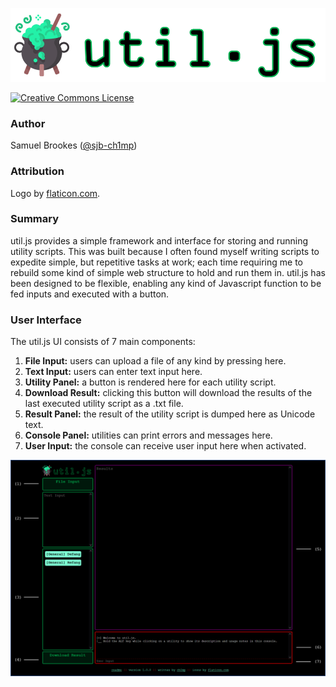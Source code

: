 [![util.js](https://github.com/sjb-ch1mp/util.js/blob/master/img/logo.png)](https://github.com/sjb-ch1mp/util.js/blob/master/README.md)

[![Creative Commons License](https://i.creativecommons.org/l/by-nc-sa/4.0/88x31.png)](http://creativecommons.org/licenses/by-nc-sa/4.0/)

### Author 
Samuel Brookes ([@sjb-ch1mp](https://github.com/sjb-ch1mp))

### Attribution
Logo by [flaticon.com](https://flaticon.com).

### Summary
util.js provides a simple framework and interface for storing and running utility scripts. This was built because I often found myself writing scripts to expedite simple, but repetitive tasks at work; each time requiring me to rebuild some kind of simple web structure to hold and run them in. util.js has been designed to be flexible, enabling any kind of Javascript function to be fed inputs and executed with a button.

### User Interface
The util.js UI consists of 7 main components: 

1. **File Input:** users can upload a file of any kind by pressing here.
2. **Text Input:** users can enter text input here.
3. **Utility Panel:** a button is rendered here for each utility script.
4. **Download Result:** clicking this button will download the results of the last executed utility script as a .txt file. 
5. **Result Panel:** the result of the utility script is dumped here as Unicode text.
6. **Console Panel:** utilities can print errors and messages here.
7. **User Input:** the console can receive user input here when activated.

![util.js-ui](https://github.com/sjb-ch1mp/util.js/blob/master/img/readme/ui.png)